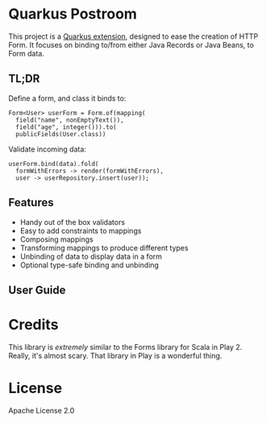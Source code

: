 # Quarkus Postroom

This project is a [Quarkus extension](https://quarkus.io/guides/writing-extensions), designed to ease the creation of HTTP Form. It focuses on binding to/from either Java Records or Java Beans, to Form data.

## TL;DR

Define a form, and class it binds to:
```
Form<User> userForm = Form.of(mapping(
  field("name", nonEmptyText()),
  field("age", integer())).to(
  publicFields(User.class))
```

Validate incoming data:
```
userForm.bind(data).fold(
  formWithErrors -> render(formWithErrors),
  user -> userRepository.insert(user));
```

## Features

* Handy out of the box validators
* Easy to add constraints to mappings
* Composing mappings
* Transforming mappings to produce different types
* Unbinding of data to display data in a form
* Optional type-safe binding and unbinding

## User Guide

# Credits

This library is *extremely* similar to the Forms library for Scala in Play 2. Really, it's almost scary. That library in Play is a wonderful thing. 

# License

Apache License 2.0

